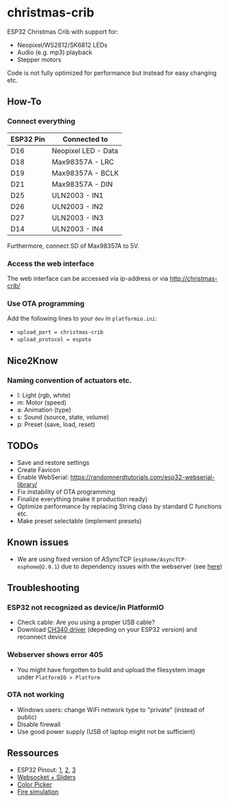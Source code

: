 # christmas-crib
ESP32 Christmas Crib with support for:
- Neopixel/WS2812/SK6812 LEDs
- Audio (e.g. mp3) playback
- Stepper motors

Code is not fully optimized for performance but instead for easy changing etc.



## How-To

### Connect everything
|ESP32 Pin|Connected to|
|--------|--------|
| D16 | Neopixel LED - Data |
| D18 | Max98357A - LRC |
| D19 | Max98357A - BCLK |
| D21 | Max98357A - DIN |
| D25 | ULN2003 - IN1 |
| D26 | ULN2003 - IN2 |
| D27 | ULN2003 - IN3 |
| D14 | ULN2003 - IN4 |

Furthermore, connect SD of Max98357A to 5V.

### Access the web interface
The web interface can be accessed via ip-address or via [http://christmas-crib/](http://christmas-crib/)

### Use OTA programming
Add the following lines to your `dev` in `platformio.ini`:
- `upload_port = christmas-crib`
- `upload_protocol = espota`

## Nice2Know
### Naming convention of actuators etc.
- l: Light (rgb, white)
- m: Motor (speed)
- a: Animation (type)
- s: Sound (source, state, volume)
- p: Preset (save, load, reset)

## TODOs
- Save and restore settings
- Create Favicon
- Enable WebSerial: https://randomnerdtutorials.com/esp32-webserial-library/
- Fix instability of OTA programming
- Finalize everything (make it production ready)
- Optimize performance by replacing String class by standard C functions etc. 
- Make preset selectable (implement presets)

## Known issues
- We are using fixed version of ASyncTCP (`esphome/AsyncTCP-esphome@2.0.1`) due to dependency issues with the webserver (see [here](https://github.com/esphome/issues/issues/5258))

## Troubleshooting
### ESP32 not recognized as device/in PlatformIO
- Check cable: Are you using a proper USB cable?
- Download [CH340 driver](https://www.wch.cn/download/CH341SER_ZIP.html) (depeding on your ESP32 version) and reconnect device

### Webserver shows error 405
- You might have forgotten to build and upload the filesystem image under `PlatformIO > Platform`

### OTA not working
- Windows users: change WiFi network type to "private" (instead of public)
- Disable firewall
- Use good power supply (USB of laptop might not be sufficient)

## Ressources
- ESP32 Pinout: [1](https://www.electronicshub.org/esp32-pinout/), [2](https://randomnerdtutorials.com/esp32-pinout-reference-gpios/), [3](https://circuits4you.com/2018/12/31/esp32-devkit-esp32-wroom-gpio-pinout/)
- [Websocket + Sliders](https://randomnerdtutorials.com/esp32-web-server-websocket-sliders/)
- [Color Picker](https://randomnerdtutorials.com/esp32-esp8266-rgb-led-strip-web-server/)
- [Fire simulation](https://www.az-delivery.de/blogs/azdelivery-blog-fur-arduino-und-raspberry-pi/mehrere-feuer-programme-fuer-unsere-stimmungslaterne)